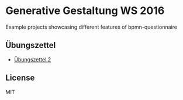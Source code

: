 # Generative Gestaltung WS 2016

Example projects showcasing different features of bpmn-questionnaire

## Übungszettel

* [Übungszettel 2](https://github.com/philippfromme/generative-gestaltung-ws-2016/tree/master/%C3%BCbungszettel-2)

## License

MIT

